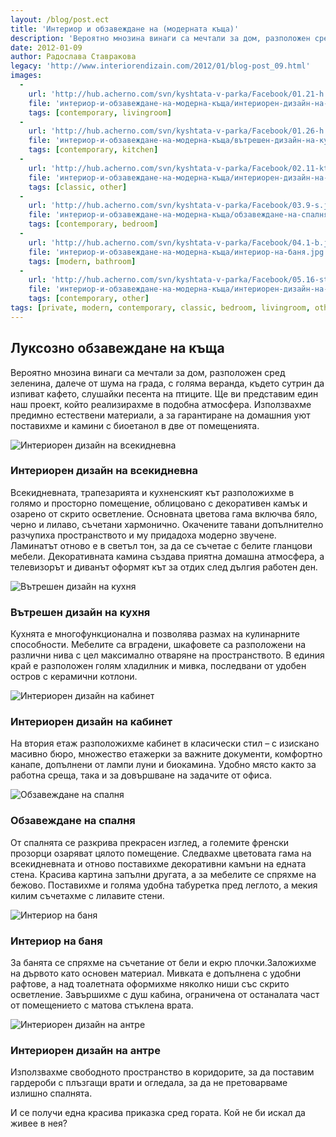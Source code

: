```yaml
---
layout: /blog/post.ect
title: 'Интериор и обзавеждане на (модерната къща)'
description: 'Вероятно мнозина винаги са мечтали за дом, разположен сред зеленина, далече от шума на града, с голяма веранда, където сутрин да изпиват кафето, слушайки песента на птиците. Ще ви представим един наш проект, който реализирахме в подобна атмосфера'
date: 2012-01-09
author: Радослава Ставракова
legacy: 'http://www.interiorendizain.com/2012/01/blog-post_09.html'
images:
  -
    url: 'http://hub.acherno.com/svn/kyshtata-v-parka/Facebook/01.21-h.jpg'
    file: 'интериор-и-обзавеждане-на-модерна-къща/интериорен-дизайн-на-всекидневна.jpg'
    tags: [contemporary, livingroom]
  -
    url: 'http://hub.acherno.com/svn/kyshtata-v-parka/Facebook/01.26-h.jpg'
    file: 'интериор-и-обзавеждане-на-модерна-къща/вътрешен-дизайн-на-кухня.jpg'
    tags: [contemporary, kitchen]
  -
    url: 'http://hub.acherno.com/svn/kyshtata-v-parka/Facebook/02.11-kt.jpg'
    file: 'интериор-и-обзавеждане-на-модерна-къща/интериорен-дизайн-на-кабинет.jpg'
    tags: [classic, other]
  -
    url: 'http://hub.acherno.com/svn/kyshtata-v-parka/Facebook/03.9-s.jpg'
    file: 'интериор-и-обзавеждане-на-модерна-къща/обзавеждане-на-спалня.jpg'
    tags: [contemporary, bedroom]
  -
    url: 'http://hub.acherno.com/svn/kyshtata-v-parka/Facebook/04.1-b.jpg'
    file: 'интериор-и-обзавеждане-на-модерна-къща/интериор-на-баня.jpg'
    tags: [modern, bathroom]
  -
    url: 'http://hub.acherno.com/svn/kyshtata-v-parka/Facebook/05.16-st.jpg'
    file: 'интериор-и-обзавеждане-на-модерна-къща/интериорен-дизайн-на-антре.jpg'
    tags: [contemporary, other]
tags: [private, modern, contemporary, classic, bedroom, livingroom, other, bathroom, kitchen]
---
```

## **Луксозно обзавеждане** на къща
Вероятно мнозина винаги са мечтали за дом, разположен сред зеленина, далече от шума на града, с голяма веранда, където сутрин да изпиват кафето, слушайки песента на птиците. Ще ви представим един наш проект, който реализирахме в подобна атмосфера. Използвахме предимно естествени материали, а за гарантиране на домашния уют поставихме и камини с биоетанол в две от помещенията.

![Интериорен дизайн на всекидневна](интериор-и-обзавеждане-на-модерна-къща/интериорен-дизайн-на-всекидневна.jpg)
### Интериорен дизайн на **всекидневна**

Всекидневната, трапезарията и кухненският кът разположихме в голямо и просторно помещение, облицовано с декоративен камък и озарено от скрито осветление. Основната цветова гама включва бяло, черно и лилаво, съчетани хармонично. Окачените тавани допълнително разчупиха пространството и му придадоха модерно звучене. Ламинатът отново е в светъл тон, за да се съчетае с белите гланцови мебели. Декоративната камина създава приятна домашна атмосфера, а телевизорът и диванът оформят кът за отдих след дългия работен ден.

![Вътрешен дизайн на кухня](интериор-и-обзавеждане-на-модерна-къща/вътрешен-дизайн-на-кухня.jpg)
### Вътрешен дизайн на **кухня**

Кухнята е многофункционална и позволява размах на кулинарните способности. Мебелите са вградени, шкафовете са разположени на различни нива с цел максимално отваряне на пространството. В единия край е разположен голям хладилник и мивка, последвани от удобен остров с керамични котлони.

![Интериорен дизайн на кабинет](интериор-и-обзавеждане-на-модерна-къща/интериорен-дизайн-на-кабинет.jpg)
### Интериорен дизайн на **кабинет**

На втория етаж разположихме кабинет в класически стил – с изискано масивно бюро, множество етажерки за важните документи, комфортно канапе, допълнени от лампи луни и биокамина. Удобно място както за работна среща, така и за довършване на задачите от офиса.

![Обзавеждане на спалня](интериор-и-обзавеждане-на-модерна-къща/обзавеждане-на-спалня.jpg)
### Обзавеждане на **спалня**

От спалнята се разкрива прекрасен изглед, а големите френски прозорци озаряват цялото помещение. Следвахме цветовата гама на всекидневната и отново поставихме декоративни камъни на едната стена. Красива картина запълни другата, а за мебелите се спряхме на бежово. Поставихме и голяма удобна табуретка пред леглото, а мекия килим съчетахме с лилавите стени.

![Интериор на баня](интериор-и-обзавеждане-на-модерна-къща/интериор-на-баня.jpg)
### Интериор на **баня**

За банята се спряхме на съчетание от бели и екрю плочки.Заложихме на дървото като основен материал. Мивката е допълнена с удобни рафтове, а над тоалетната оформихме няколко ниши със скрито осветление. Завършихме с душ кабина, ограничена от останалата част от помещението с матова стъклена врата.

![Интериорен дизайн на антре](интериор-и-обзавеждане-на-модерна-къща/интериорен-дизайн-на-антре.jpg)
### Интериорен дизайн на **антре**

Използвахме свободното пространство в коридорите, за да поставим гардероби с плъзгащи врати и огледала, за да не претоварваме излишно спалнята.

И се получи една красива приказка сред гората. Кой не би искал да живее в нея?